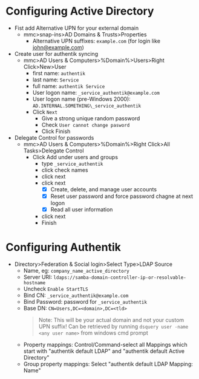 # Configuring Active Directory
- Fist add Alternative UPN for your external domain
  - mmc>snap-ins>AD Domains & Trusts>Properties
    - Alternative UPN suffixes: `example.com` (for login like john@example.com)
- Create user for authentik syncing
  - mmc>AD Users & Computers>%Domain%>Users>Right Click>New>User
    - first name: `authentik`
    - last name: `Service`
    - full name: `authentik Service`
    - User logon name: `_service_authentik@example.com`
    - User logon name (pre-Windows 2000): `AD.INTERNAL.SOMETHING\_service_authentik`
    - Click `Next`
      - Give a strong unique random password
      - Check `User cannot change pasword`
      - Click Finish
- Delegate Control for passwords 
  - mmc>AD Users & Computers>%Domain%>Right Click>All Tasks>Delegate Control
    - Click Add under users and groups
      - type `_service_authentik`
      - click check names
      - click next
      - click next
        - [x] Create, delete, and manage user accounts
        - [x] Reset user password and force password chagne at next logon
        - [x] Read all user information
      - click next
      - Finish
 
# Configuring Authentik
- Directory>Federation & Social login>Select Type>LDAP Source
  - Name, eg: `company_name_active_directory`
  - Server URI: `ldaps://samba-domain-controller-ip-or-resolvable-hostname`
  - Uncheck `Enable StartTLS`
  - Bind CN: `_service_authentik@example.com`
  - Bind Password: password for `_service_authentik`
  - Base DN: `CN=Users,DC=<domain>,DC=<tld>`
    > Note: This will be your actual domain and not your custom UPN suffix!
    > Can be retrieved by running `dsquery user -name <any user name>` from windows cmd prompt
  - Property mappings: Control/Command-select all Mappings which start with "authentik default LDAP" and "authentik default Active Directory"
  - Group property mappings: Select "authentik default LDAP Mapping: Name"

  
